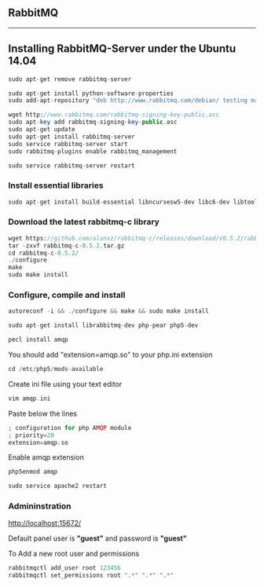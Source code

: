 
## RabbitMQ

-----

## Installing RabbitMQ-Server under the Ubuntu 14.04

```php
sudo apt-get remove rabbitmq-server
```

```php
sudo apt-get install python-software-properties
sudo add-apt-repository "deb http://www.rabbitmq.com/debian/ testing main"
```

```php
wget http://www.rabbitmq.com/rabbitmq-signing-key-public.asc
sudo apt-key add rabbitmq-signing-key-public.asc
sudo apt-get update
sudo apt-get install rabbitmq-server
sudo service rabbitmq-server start
sudo rabbitmq-plugins enable rabbitmq_management
```

```php
sudo service rabbitmq-server restart
```

### Install essential libraries

```php
sudo apt-get install build-essential libncursesw5-dev libc6-dev libtool
```

### Download the latest rabbitmq-c library

```php
wget https://github.com/alanxz/rabbitmq-c/releases/download/v0.5.2/rabbitmq-c-0.5.2.tar.gz
tar -zxvf rabbitmq-c-0.5.2.tar.gz
cd rabbitmq-c-0.5.2/
./configure
make
sudo make install
```

### Configure, compile and install

```php
autoreconf -i && ./configure && make && sudo make install
```

```php
sudo apt-get install librabbitmq-dev php-pear php5-dev
```

```php
pecl install amqp
```

You should add "extension=amqp.so" to your php.ini extension

```php
cd /etc/php5/mods-available
```

Create ini file using your text editor

```php
vim amqp.ini
```

Paste below the lines

```php
; configuration for php AMQP module
; priority=20
extension=amqp.so
```

Enable amqp extension

```php
php5enmod amqp
```

```php
sudo service apache2 restart
```

### Admininstration

<a href="http://localhost:15672/">http://localhost:15672/</a> 

Default panel user is <b>"guest"</b> and password is <b>"guest"</b>

To Add a new root user and permissions

```php
rabbitmqctl add_user root 123456
rabbitmqctl set_permissions root ".*" ".*" ".*"
```